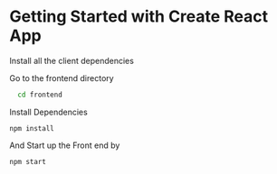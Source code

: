 # Getting Started with Create React App

Install all the client dependencies

Go to the frontend directory

```bash
  cd frontend
```

Install Dependencies
```
npm install
```

And Start up the Front end by

```
npm start
```





